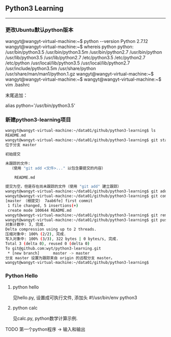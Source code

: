 ## Python3 Learning
------

### 更改Ubuntu默认python版本

wangyt@wangyt-virtual-machine:~$ python --version
Python 2.7.12
wangyt@wangyt-virtual-machine:~$ whereis python
python: /usr/bin/python3.5 /usr/bin/python3.5m /usr/bin/python2.7 /usr/bin/python /usr/lib/python3.5 /usr/lib/python2.7 /etc/python3.5 /etc/python2.7 /etc/python /usr/local/lib/python3.5 /usr/local/lib/python2.7 /usr/include/python3.5m /usr/share/python /usr/share/man/man1/python.1.gz
wangyt@wangyt-virtual-machine:~$ 
wangyt@wangyt-virtual-machine:~$ 
wangyt@wangyt-virtual-machine:~$ vim .bashrc

末尾追加：

alias python='/usr/bin/python3.5'


### 新建python3-learning项目

```bash
wangyt@wangyt-virtual-machine:~/data01/github/python3-learning$ ls
README.md
wangyt@wangyt-virtual-machine:~/data01/github/python3-learning$ git status
位于分支 master

初始提交

未跟踪的文件:
  （使用 "git add <文件>..." 以包含要提交的内容）

	README.md

提交为空，但是存在尚未跟踪的文件（使用 "git add" 建立跟踪）
wangyt@wangyt-virtual-machine:~/data01/github/python3-learning$ git add README.md
wangyt@wangyt-virtual-machine:~/data01/github/python3-learning$ git commit -m "first commit"
[master （根提交） 7aab6fe] first commit
 1 file changed, 5 insertions(+)
 create mode 100644 README.md
wangyt@wangyt-virtual-machine:~/data01/github/python3-learning$ git remote add origin git@github.com:wyt/python3-learning.git
wangyt@wangyt-virtual-machine:~/data01/github/python3-learning$ git push -u origin master
对象计数中: 3, 完成.
Delta compression using up to 2 threads.
压缩对象中: 100% (2/2), 完成.
写入对象中: 100% (3/3), 322 bytes | 0 bytes/s, 完成.
Total 3 (delta 0), reused 0 (delta 0)
To git@github.com:wyt/python3-learning.git
 * [new branch]      master -> master
分支 master 设置为跟踪来自 origin 的远程分支 master。
wangyt@wangyt-virtual-machine:~/data01/github/python3-learning$ 
```

### Python Hello

1. python hello

   见hello.py, 设置成可执行文件, 添加头 #!/usr/bin/env python3

2. python calc

   见calc.py, python数学计算示例.

TODO 第一个python程序 -> 输入和输出


